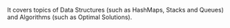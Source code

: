 
It covers topics of Data Structures (such as HashMaps, Stacks and Queues) and Algorithms (such as Optimal Solutions).

